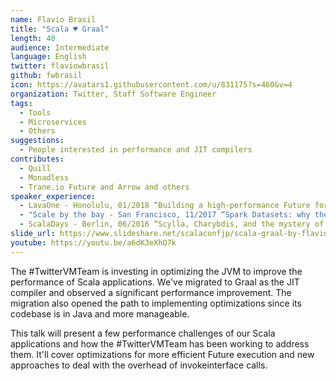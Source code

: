 ```yaml
---
name: Flavio Brasil
title: "Scala ♥ Graal"
length: 40
audience: Intermediate
language: English
twitter: flaviowbrasil
github: fwbrasil
icon: https://avatars1.githubusercontent.com/u/831175?s=460&v=4
organization: Twitter, Staff Software Engineer
tags:
  - Tools
  - Microservices
  - Others
suggestions:
  - People interested in performance and JIT compilers
contributes:
  - Quill
  - Monadless
  - Trane.io Future and Arrow and others
speaker_experience:
  - LavaOne - Honolulu, 01/2018 “Building a high-performance Future for the JVM” <a href='https://youtu.be/grz4uIi0McI'>https://youtu.be/grz4uIi0McI</a>
  - "Scale by the bay - San Francisco, 11/2017 “Spark Datasets: why they aren't great and what could be done” <a href='https://youtu.be/gIq1zRUE4as'>https://youtu.be/gIq1zRUE4as</a>"
  - ScalaDays - Berlin, 06/2016 “Scylla, Charybdis, and the mystery of Quill” <a href='https://youtu.be/nqSYccoSeio'>https://youtu.be/nqSYccoSeio</a>
slide_url: https://www.slideshare.net/scalaconfjp/scala-graal-by-flavio-brasil
youtube: https://youtu.be/a6dK3eXhO7k
---
```

The #TwitterVMTeam is investing in optimizing the JVM to improve the performance of Scala applications. We've migrated to Graal as the JIT compiler and observed a significant performance improvement. The migration also opened the path to implementing optimizations since its codebase is in Java and more manageable.

This talk will present a few performance challenges of our Scala applications and how the #TwitterVMTeam has been working to address them. It'll cover optimizations for more efficient Future execution and new approaches to deal with the overhead of invokeinterface calls.
